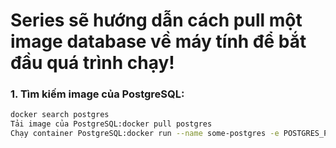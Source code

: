 # Series sẽ hướng dẫn cách pull một image database về máy tính để bắt đầu quá trình chạy!

### 1. Tìm kiếm image của PostgreSQL:
```bash
docker search postgres
Tải image của PostgreSQL:docker pull postgres
Chạy container PostgreSQL:docker run --name some-postgres -e POSTGRES_PASSWORD=my-secret-pw -p 5432:5432 -d postgres
